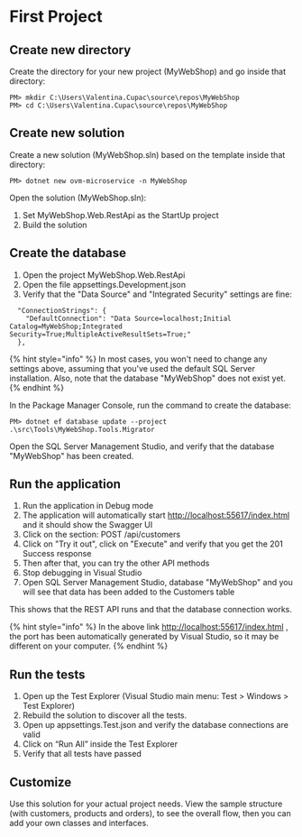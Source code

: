 # First Project

## Create new directory

Create the directory for your new project \(MyWebShop\) and go inside that directory:

```text
PM> mkdir C:\Users\Valentina.Cupac\source\repos\MyWebShop
PM> cd C:\Users\Valentina.Cupac\source\repos\MyWebShop
```

## Create new solution

Create a new solution \(MyWebShop.sln\) based on the template inside that directory:

```text
PM> dotnet new ovm-microservice -n MyWebShop
```

Open the solution \(MyWebShop.sln\):

1. Set MyWebShop.Web.RestApi as the StartUp project
2. Build the solution

## Create the database

1. Open the project MyWebShop.Web.RestApi
2. Open the file appsettings.Development.json
3. Verify that the "Data Source" and "Integrated Security" settings are fine:

```text
  "ConnectionStrings": {
    "DefaultConnection": "Data Source=localhost;Initial Catalog=MyWebShop;Integrated Security=True;MultipleActiveResultSets=True;"
  },
```

{% hint style="info" %}
In most cases, you won't need to change any settings above, assuming that you've used the default SQL Server installation. Also, note that the database "MyWebShop" does not exist yet.
{% endhint %}

In the Package Manager Console, run the command to create the database:

```text
PM> dotnet ef database update --project .\src\Tools\MyWebShop.Tools.Migrator
```

Open the SQL Server Management Studio, and verify that the database "MyWebShop" has been created.

## Run the application

1. Run the application in Debug mode 
2. The application will automatically start [http://localhost:55617/index.html](http://localhost:55617/index.html) and it should show the Swagger UI
3. Click on the section: POST /api/customers
4. Click on "Try it out", click on "Execute" and verify that you get the 201 Success response
5. Then after that, you can try the other API methods
6. Stop debugging in Visual Studio
7. Open SQL Server Management Studio, database "MyWebShop" and you will see that data has been added to the Customers table

This shows that the REST API runs and that the database connection works.

{% hint style="info" %}
In the above link [http://localhost:55617/index.html](http://localhost:55617/index.html) , the port has been automatically generated by Visual Studio, so it may be different on your computer.
{% endhint %}

## Run the tests

1. Open up the Test Explorer \(Visual Studio main menu: Test &gt; Windows &gt; Test Explorer\)
2. Rebuild the solution to discover all the tests.
3. Open up appsettings.Test.json and verify the database connections are valid
4. Click on “Run All” inside the Test Explorer
5. Verify that all tests have passed

## Customize

Use this solution for your actual project needs. View the sample structure \(with customers, products and orders\), to see the overall flow, then you can add your own classes and interfaces.

